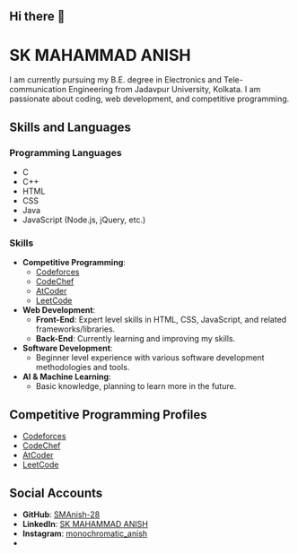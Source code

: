 ## Hi there 👋

<!--
**SMAnish-28/SMAnish-28** is a ✨ _special_ ✨ repository because its `README.md` (this file) appears on your GitHub profile.

Here are some ideas to get you started:

- 🔭 I’m currently working on ...
- 🌱 I’m currently learning ...
- 👯 I’m looking to collaborate on ...
- 🤔 I’m looking for help with ...
- 💬 Ask me about ...
- 📫 How to reach me: ...
- 😄 Pronouns: ...
- ⚡ Fun fact: ...
-->
# SK MAHAMMAD ANISH

I am currently pursuing my B.E. degree in Electronics and Tele-communication Engineering from Jadavpur University, Kolkata. I am passionate about coding, web development, and competitive programming.

## Skills and Languages

### Programming Languages
- C
- C++
- HTML
- CSS
- Java
- JavaScript (Node.js, jQuery, etc.)

### Skills
- **Competitive Programming**: 
    - [Codeforces](https://codeforces.com/profile/xrolex28)
    - [CodeChef](https://www.codechef.com/users/gh0st28)
    - [AtCoder](https://atcoder.jp/users/xRoleX28)
    - [LeetCode](https://leetcode.com/)
- **Web Development**:
    - **Front-End**: Expert level skills in HTML, CSS, JavaScript, and related frameworks/libraries.
    - **Back-End**: Currently learning and improving my skills.
- **Software Development**:
    - Beginner level experience with various software development methodologies and tools.
- **AI & Machine Learning**:
    - Basic knowledge, planning to learn more in the future.

<!--## Projects and Repositories

### Highlighted Projects
- **Project Name**: Brief description of the project, technologies used, and its purpose.
- **Project Name**: Brief description of the project, technologies used, and its purpose.

### Notable Repositories
- **Repository Name**: Brief description, technologies used.
- **Repository Name**: Brief description, technologies used.
-->
## Competitive Programming Profiles
- [Codeforces](https://codeforces.com/profile/xrolex28)
- [CodeChef](https://www.codechef.com/users/gh0st28)
- [AtCoder](https://atcoder.jp/users/xRoleX28)
- [LeetCode](https://leetcode.com/)

## Social Accounts
- **GitHub**: [SMAnish-28](https://github.com/SMAnish-28/)
- **LinkedIn**: [SK MAHAMMAD ANISH](https://linkedin.com/in/sk-mahammad-anish)
- **Instagram**: [monochromatic_anish](https://instagram.com/monochromatic_anish)
- 
